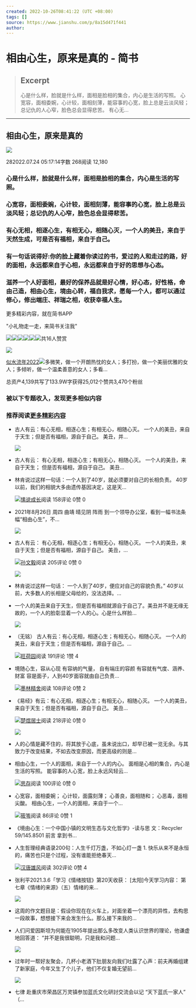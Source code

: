 ```yaml
---
created: 2022-10-26T08:41:22 (UTC +08:00)
tags: []
source: https://www.jianshu.com/p/8a15d471f441
author: 
---
```


# 相由心生，原来是真的 - 简书

> ## Excerpt
> 心是什么样，脸就是什么样，面相是脸相的集合，内心是生活的写照。 心宽容，面相委婉，心计较，面相刻薄，能容事的心宽，脸上总是云淡风轻；总记仇的人心窄，脸色总会显得悲苦。 有心无...

---
## 相由心生，原来是真的

[![](https://upload.jianshu.io/users/upload_avatars/8733570/fe413faa-7149-4347-aaf4-ba9f01991b6d.jpg?imageMogr2/auto-orient/strip|imageView2/1/w/96/h/96/format/webp)](https://www.jianshu.com/u/692fd2b08cfa)

282022.07.24 05:17:14字数 268阅读 12,180

### 心是什么样，脸就是什么样，面相是脸相的集合，内心是生活的写照。

### 心宽容，面相委婉，心计较，面相刻薄，能容事的心宽，脸上总是云淡风轻；总记仇的人心窄，脸色总会显得悲苦。

### 有心无相，相逐心生，有相无心，相随心灭，一个人的美丑，来自于天然生成，可是否有福相，来自于自己。

### 有一句话说得好:你的脸上藏着你读过的书，爱过的人和走过的路，好的面相，永远都来自于心相，永远都来自于好的思想与心态。

### 滋养一个人好面相，最好的保养品就是好心情，好心态，好性格，命由己造，相由心生，境由心转，福自我求，愿每一个人，都可以通过修心，修出端庄、祥瑞之相，收获幸福人生。

更多精彩内容，就在简书APP

"小礼物走一走，来简书关注我"

[![  ](https://upload.jianshu.io/users/upload_avatars/28576488/f3e29d96-932a-4673-855a-e2c652738e45?imageMogr2/auto-orient/strip|imageView2/1/w/48/h/48/format/webp)](https://www.jianshu.com/u/4c9c2cd69ecb)[![  ](https://upload.jianshu.io/users/upload_avatars/28576488/f3e29d96-932a-4673-855a-e2c652738e45?imageMogr2/auto-orient/strip|imageView2/1/w/48/h/48/format/webp)](https://www.jianshu.com/u/4c9c2cd69ecb)[![  ](https://upload.jianshu.io/users/upload_avatars/28576488/f3e29d96-932a-4673-855a-e2c652738e45?imageMogr2/auto-orient/strip|imageView2/1/w/48/h/48/format/webp)](https://www.jianshu.com/u/4c9c2cd69ecb)[![  ](https://upload.jianshu.io/users/upload_avatars/28576488/f3e29d96-932a-4673-855a-e2c652738e45?imageMogr2/auto-orient/strip|imageView2/1/w/48/h/48/format/webp)](https://www.jianshu.com/u/4c9c2cd69ecb)[![  ](https://upload.jianshu.io/users/upload_avatars/28576488/f3e29d96-932a-4673-855a-e2c652738e45?imageMogr2/auto-orient/strip|imageView2/1/w/48/h/48/format/webp)](https://www.jianshu.com/u/4c9c2cd69ecb)[![  ](https://upload.jianshu.io/users/upload_avatars/28576488/f3e29d96-932a-4673-855a-e2c652738e45?imageMogr2/auto-orient/strip|imageView2/1/w/48/h/48/format/webp)](https://www.jianshu.com/u/4c9c2cd69ecb)共16人赞赏

[![  ](https://upload.jianshu.io/users/upload_avatars/8733570/fe413faa-7149-4347-aaf4-ba9f01991b6d.jpg?imageMogr2/auto-orient/strip|imageView2/1/w/100/h/100/format/webp)](https://www.jianshu.com/u/692fd2b08cfa)

[似水流年2022](https://www.jianshu.com/u/692fd2b08cfa "似水流年2022")[![  ](https://upload.jianshu.io/user_badge/3a22d31f-f703-4d16-b93c-67e329ede182)](https://www.jianshu.com/mobile/campaign/day_by_day/join?utm_medium=badge)多微笑，做一个开朗热忱的女人；多打扮，做一个美丽优雅的女人；多倾听，做一个温柔善意的女人；多看...

总资产4,139共写了133.9W字获得25,012个赞共3,470个粉丝

### 被以下专题收入，发现更多相似内容

### 推荐阅读[更多精彩内容](https://www.jianshu.com/)

-   古人有云：有心无相，相逐心生；有相无心，相随心灭。 一个人的美丑，来自于天生；但是否有福相，源自于自己。 美丑，并...
    
    [![](https://upload-images.jianshu.io/upload_images/12863585-ac056994f73ed6f2.jpg?imageMogr2/auto-orient/strip|imageView2/1/w/300/h/240/format/webp)](https://www.jianshu.com/p/dcefa6466953)
-   古人有云： 有心无相，相逐心生；有相无心，相随心灭。 一个人的美丑，来自于天生； 但是否有福相，源自于自己。 美丑...
    

-   林肯说过这样一句话：一个人到了40岁，就必须要对自己的长相负责。 40岁以前，我们的相貌大多由遗传基因决定，这是天...
    
    [![](https://upload.jianshu.io/users/upload_avatars/19404122/34b35db7-edb8-461e-a746-03f96a757c75.jpg?imageMogr2/auto-orient/strip|imageView2/1/w/48/h/48/format/webp)愫说成长](https://www.jianshu.com/u/b8003c57b672)阅读 158评论 0赞 0
    
-   2021年8月26日 周四 曲靖 晴见阴 阵雨 到一个领导办公室，看到一幅书法条幅“相由心生”，不...
    
    [![](https://upload-images.jianshu.io/upload_images/3254712-930e398f7f7891a2.jpg?imageMogr2/auto-orient/strip|imageView2/1/w/300/h/240/format/webp)](https://www.jianshu.com/p/2fb91a4e8a80)
-   古人有云： 有心无相，相逐心生；有相无心，相随心灭。 一个人的美丑，来自于天生；但是否有福相，源自于自己。 美丑，...
    
    [![](https://upload.jianshu.io/users/upload_avatars/26084942/af0d53ed-39de-4903-bb78-c7243911ac91?imageMogr2/auto-orient/strip|imageView2/1/w/48/h/48/format/webp)孙文毅](https://www.jianshu.com/u/fccc00f00ade)阅读 205评论 0赞 0
    
    [![](https://upload-images.jianshu.io/upload_images/26084942-bd769b68d0c784cb.jpg?imageMogr2/auto-orient/strip|imageView2/1/w/300/h/240/format/webp)](https://www.jianshu.com/p/783d6f596cd1)
-   林肯说过这样一句话： 一个人到了40岁，便应对自己的容貌负责。” 40岁以前，大多数人的长相是父母给的，没法选择。...
    
-   一个人的美丑来自于天生，但是否有福相就源自于自己了。美丑并不是无缘无故的，一个人的脸彰显着一个人的心。心是什么样脸...
    
    [![](https://upload-images.jianshu.io/upload_images/22949429-514825e549c1bba4.jpg?imageMogr2/auto-orient/strip|imageView2/1/w/300/h/240/format/webp)](https://www.jianshu.com/p/af46bf4e7c4b)
-   （无铭） 古人有云：有心无相，相逐心生；有相无心，相随心灭。 一个人的美丑，来自于天生；但是否有福相，源自于自己。...
    
    [![](https://cdn2.jianshu.io/assets/default_avatar/4-3397163ecdb3855a0a4139c34a695885.jpg)旺荷园](https://www.jianshu.com/u/f70765ab749a)阅读 191评论 1赞 4
    
-   境随心生，容从心现 有容纳的气量， 自有端庄的容颜 有容就有气度、涵养、财富 容是面子，人到40岁面容就由自己负责...
    
    [![](https://upload.jianshu.io/users/upload_avatars/27013009/d5f2480d-7e46-473b-aed6-756b15e78068.jpg?imageMogr2/auto-orient/strip|imageView2/1/w/48/h/48/format/webp)墨林精舍](https://www.jianshu.com/u/85c3f5c9a3f4)阅读 108评论 0赞 2
    
-   《易经》有云：有心无相，相逐心生；有相无心，相随心灭。 一个人的美丑，来自于天生；但是否有福相，源自于自己。 美丑...
    
    [![](https://upload.jianshu.io/users/upload_avatars/23662386/95cb10f6-8328-4f66-8c73-9b29d650ebc8.jpg?imageMogr2/auto-orient/strip|imageView2/1/w/48/h/48/format/webp)楚煜居士](https://www.jianshu.com/u/0217b2a8a107)阅读 218评论 0赞 0
    
    [![](https://upload-images.jianshu.io/upload_images/23662386-aba35634a97edfe7.jpeg?imageMogr2/auto-orient/strip|imageView2/1/w/300/h/240/format/webp)](https://www.jianshu.com/p/7ee9b05f5640)
-   人的心情是藏不住的，将其放于心底，虽未说出口，却早已被一览无余。与其致力于改变结果，不如去改变原因，而更高级的则是...
    
-   相由心生，一个人的面相，来自于一个人的内心。 面相是心相的集合，内心是生活的写照。 能容事的人心宽，脸上永远风轻云...
    
    [![](https://upload.jianshu.io/users/upload_avatars/26384935/9ff2ba9b-028b-42cf-b47b-600903043177.jpg?imageMogr2/auto-orient/strip|imageView2/1/w/48/h/48/format/webp)思存](https://www.jianshu.com/u/2241cb63765e)阅读 100评论 0赞 0
    
-   心宽容，面相委婉； 心计较，面露刻薄； 心善良，面相随和； 心恶毒，面相尖酸。 相由心生，一个人的面相，来自于一个...
    
    [![](https://upload.jianshu.io/users/upload_avatars/6725131/696c9725-bdbc-4233-b03c-60ba5bf493be.jpg?imageMogr2/auto-orient/strip|imageView2/1/w/48/h/48/format/webp)筱笭](https://www.jianshu.com/u/d65b419b0351)阅读 86评论 0赞 1
    
-   《境由心生：一个中国小镇的文明生态与文化哲学》-读与思 文：Recycler 59/145.8501 前言 拿到书...
    
-   人生哲理经典语录200句：人生千灯万盏，不如心灯一盏 1. 快乐从来不是永恒的，痛苦也只是个过程，没有谁能拒绝春天...
    
    [![](https://upload.jianshu.io/users/upload_avatars/5629105/c420395b-a686-426c-9aa9-7f7139a1794e.jpg?imageMogr2/auto-orient/strip|imageView2/1/w/48/h/48/format/webp)汉唐雄风](https://www.jianshu.com/u/61704c8ea430)阅读 302评论 0赞 4
    
-   张利平2021.3.6「学习《情绪按钮》第20天收获： \[太阳\]今天学习内容： 第七章《情绪的来源》（五）情绪的来...
    
    [![](https://upload-images.jianshu.io/upload_images/12046675-91d1babbbe119ed5.jpg?imageMogr2/auto-orient/strip|imageView2/1/w/300/h/240/format/webp)](https://www.jianshu.com/p/eec9e3642547)
-   这周的作文题目是：假设你现在在火车上，对面坐着一个漂亮的异性，去构思一段故事，想想接下来会发生什么。那么接下来我的...
    
-   人们问爱因斯坦为何能在1905年提出那么多改变人类认识世界的理论，他谦虚地回答道： “并不是我很聪明，只是我和问题...
    
    [![](https://upload-images.jianshu.io/upload_images/25699021-a132c8102858f905.jpg?imageMogr2/auto-orient/strip|imageView2/1/w/300/h/240/format/webp)](https://www.jianshu.com/p/a3a0be1b4ab9)
-   过年时一帮好友聚会，几杯小老酒下肚朋友向我们吐露了心声：前夫再婚组建了新家庭，今年又生了个儿子，他们不仅复婚无望前...
    
    [![](https://upload-images.jianshu.io/upload_images/4323294-848061ec9c9c8c8f.png?imageMogr2/auto-orient/strip|imageView2/1/w/300/h/240/format/webp)](https://www.jianshu.com/p/9841ff242a96)
-   七律 赴重庆市荣昌区万灵镇参加蓝氏文化研討交流会以记 “天下蓝氏一家人” （...
